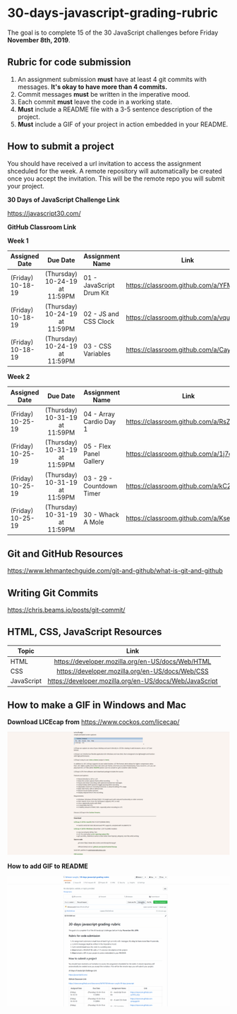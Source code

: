 # 30-days-javascript-grading-rubric

The goal is to complete 15 of the 30 JavaScript challenges before Friday **November 8th, 2019**.

## Rubric for code submission
 1. An assignment submission **must** have at least 4 git commits with messages. **It's okay to have more than 4 commits.**
 2. Commit messages **must** be written in the imperative mood.
 3. Each commit **must** leave the code in a working state.
 4. **Must** include a README file with a 3-5 sentence description of the project.
 5. **Must** include a GIF of your project in action embedded in your README.

  
  
  ## How to submit a project
  
  You should have received a url invitation to access the assignment shceduled for the week. A remote repository will automatically be created once you accept the invitation. This will be the remote repo you will submit your project.
 
 **30 Days of JavaScript Challenge Link**
 
 https://javascript30.com/
  
**GitHub Classroom Link**

**Week 1**

 Assigned Date        | Due Date         | Assignment Name  | Link
| ------------- |:-------------:| -----| --------|
| (Friday) 10-18-19  | (Thursday) 10-24-19 at 11:59PM| 01 - JavaScript Drum Kit | https://classroom.github.com/a/YFM_sIQx
| (Friday) 10-18-19  | (Thursday) 10-24-19 at 11:59PM| 02 - JS and CSS Clock | https://classroom.github.com/a/vqugxr24
| (Friday) 10-18-19  | (Thursday) 10-24-19 at 11:59PM| 03 - CSS Variables | https://classroom.github.com/a/Cayyxn9A


**Week 2**


   Assigned Date        | Due Date         | Assignment Name  | Link
 | ------------- |:-------------:| -----| --------|
| (Friday) 10-25-19  | (Thursday) 10-31-19 at 11:59PM| 04 - Array Cardio Day 1 | https://classroom.github.com/a/RsZBxju4
| (Friday) 10-25-19  | (Thursday) 10-31-19 at 11:59PM| 05 - Flex Panel Gallery | https://classroom.github.com/a/1j7qdXkO
| (Friday) 10-25-19  | (Thursday) 10-31-19 at 11:59PM| 03 - 29 - Countdown Timer | https://classroom.github.com/a/kC26tms-
| (Friday) 10-25-19  | (Thursday) 10-31-19 at 11:59PM| 30 - Whack A Mole | https://classroom.github.com/a/KseUQpYS



## Git and GitHub Resources

https://www.lehmantechguide.com/git-and-github/what-is-git-and-github


## Writing Git Commits

https://chris.beams.io/posts/git-commit/


## HTML, CSS, JavaScript Resources

 Topic        | Link         |
| ------------- |:-------------:|
| HTML | https://developer.mozilla.org/en-US/docs/Web/HTML| 
| CSS | https://developer.mozilla.org/en-US/docs/Web/CSS | 
| JavaScript | https://developer.mozilla.org/en-US/docs/Web/JavaScript| 

## How to make a GIF in Windows and Mac ##

**Download LICEcap from** https://www.cockos.com/licecap/

![](GIFwithinGIF.gif)

**How to add GIF to README**

![](GIF.gif)




